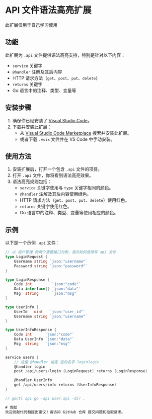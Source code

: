 # API 文件语法高亮扩展
此扩展仅用于自己学习使用

## 功能

此扩展为 `.api` 文件提供语法高亮支持，特别是针对以下内容：
- `service` 关键字
- `@handler` 注解及其后内容
- HTTP 请求方法（`get`、`post`、`put`、`delete`）
- `returns` 关键字
- Go 语言中的注释、类型、变量等

## 安装步骤

1. 确保你已经安装了 [Visual Studio Code](https://code.visualstudio.com/)。
2. 下载并安装此扩展：
   - 从 [Visual Studio Code Marketplace](https://marketplace.visualstudio.com/vscode) 搜索并安装此扩展。
   - 或者下载 `.vsix` 文件并在 VS Code 中手动安装。

## 使用方法

1. 安装扩展后，打开一个包含 `.api` 文件的项目。
2. 打开 `.api` 文件，你将看到语法高亮效果。
3. 语法高亮规则包括：
   - `service` 关键字使用与 `type` 关键字相同的颜色。
   - `@handler` 注解及其后内容使用绿色。
   - HTTP 请求方法（`get`、`post`、`put`、`delete`）使用红色。
   - `returns` 关键字使用红色。
   - Go 语言中的注释、类型、变量等使用相应的颜色。

## 示例

以下是一个示例 `.api` 文件：

```go
// 以 用户管理 的两个重要接口为例，演示如何使用写 api 文件
type LoginRequest {
    Username string `json:"username"`
    Password string `json:"password"`
}

type LoginResponse {
    Code int         `json:"code"`
    Data interface{} `json:"data"`
    Msg  string      `json:"msg"`
}

type UserInfo {
    UserId   uint   `json:"user_id"`
    Username string `json:"username"`
}

type UserInfoResponse {
    Code int      `json:"code"`
    Data UserInfo `json:"data"`
    Msg  string   `json:"msg"`
}

service users {
    // 这里 @handler 指定 包的名字 loginlogic
    @handler login
    post /api/users/login (LoginRequest) returns (LoginResponse)

    @handler UserInfo
    get /api/users/info returns (UserInfoResponse)
}

// goctl api go -api user.api -dir .

# 贡献
欢迎贡献代码和提出建议！请访问 GitHub 仓库 提交问题和拉取请求。
